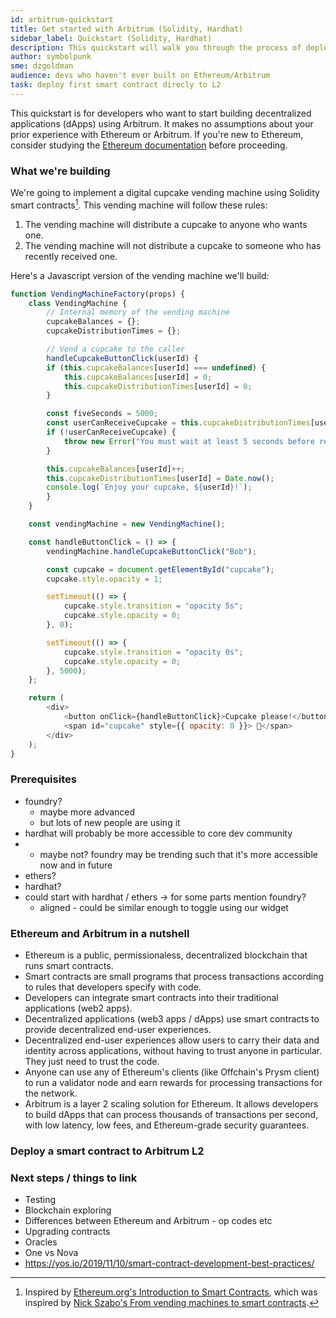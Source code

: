 ```yaml
---
id: arbitrum-quickstart
title: Get started with Arbitrum (Solidity, Hardhat)
sidebar_label: Quickstart (Solidity, Hardhat)
description: This quickstart will walk you through the process of deploying a simple Solidity contract to Ethereum mainnet, and then to Arbitrum.
author: symbolpunk
sme: dzgoldman
audience: devs who haven't ever built on Ethereum/Arbitrum
task: deploy first smart contract direcly to L2
---
```


This quickstart is for developers who want to start building decentralized applications (dApps) using Arbitrum. It makes no assumptions about your prior experience with Ethereum or Arbitrum. If you're new to Ethereum, consider studying the [Ethereum documentation](https://ethereum.org/en/developers/docs/) before proceeding.


### What we're building

We're going to implement a digital cupcake vending machine using Solidity smart contracts[^1]. This vending machine will follow these rules:

1. The vending machine will distribute a cupcake to anyone who wants one.
2. The vending machine will not distribute a cupcake to someone who has recently received one.

Here's a Javascript version of the vending machine we'll build:

```js title="VendingMachine.js" live
function VendingMachineFactory(props) {
    class VendingMachine {
        // Internal memory of the vending machine
        cupcakeBalances = {};
        cupcakeDistributionTimes = {};

        // Vend a cupcake to the caller
        handleCupcakeButtonClick(userId) {
        if (this.cupcakeBalances[userId] === undefined) {
            this.cupcakeBalances[userId] = 0;
            this.cupcakeDistributionTimes[userId] = 0;
        }

        const fiveSeconds = 5000;
        const userCanReceiveCupcake = this.cupcakeDistributionTimes[userId] + fiveSeconds <= Date.now();
        if (!userCanReceiveCupcake) {
            throw new Error("You must wait at least 5 seconds before receiving another cupcake.");
        }

        this.cupcakeBalances[userId]++;
        this.cupcakeDistributionTimes[userId] = Date.now();
        console.log(`Enjoy your cupcake, ${userId}!`);
        }
    }

    const vendingMachine = new VendingMachine();

    const handleButtonClick = () => {
        vendingMachine.handleCupcakeButtonClick("Bob");

        const cupcake = document.getElementById("cupcake");
        cupcake.style.opacity = 1;

        setTimeout(() => {
            cupcake.style.transition = "opacity 5s";
            cupcake.style.opacity = 0;
        }, 0);

        setTimeout(() => {
            cupcake.style.transition = "opacity 0s";
            cupcake.style.opacity = 0;
        }, 5000);
    };

    return (
        <div>
            <button onClick={handleButtonClick}>Cupcake please!</button>
            <span id="cupcake" style={{ opacity: 0 }}> 🧁</span>
        </div>
    );
}
```


### Prerequisites

 - foundry?
   - maybe more advanced
   - but lots of new people are using it
 - hardhat will probably be more accessible to core dev community
 -  - maybe not? foundry may be trending such that it's more accessible now and in future
 - ethers?
 - hardhat?
 - could start with hardhat / ethers -> for some parts mention foundry?
   - aligned - could be similar enough to toggle using our widget


### Ethereum and Arbitrum in a nutshell

- Ethereum is a public, permissionaless, decentralized blockchain that runs smart contracts.
- Smart contracts are small programs that process transactions according to rules that developers specify with code.
- Developers can integrate smart contracts into their traditional applications (web2 apps).
- Decentralized applications (web3 apps / dApps) use smart contracts to provide decentralized end-user experiences.
- Decentralized end-user experiences allow users to carry their data and identity across applications, without having to trust anyone in particular. They just need to trust the code.
- Anyone can use any of Ethereum's clients (like Offchain's Prysm client) to run a validator node and earn rewards for processing transactions for the network.
- Arbitrum is a layer 2 scaling solution for Ethereum. It allows developers to build dApps that can process thousands of transactions per second, with low latency, low fees, and Ethereum-grade security guarantees.


### Deploy a smart contract to Arbitrum L2




### Next steps / things to link
 - Testing
 - Blockchain exploring
 - Differences between Ethereum and Arbitrum - op codes etc
 - Upgrading contracts
 - Oracles
 - One vs Nova
 - https://yos.io/2019/11/10/smart-contract-development-best-practices/


[^1]: Inspired by [Ethereum.org's Introduction to Smart Contracts](https://ethereum.org/en/developers/docs/smart-contracts/), which was inspired by [Nick Szabo's From vending machines to smart contracts](http://unenumerated.blogspot.com/2006/12/from-vending-machines-to-smart.html).